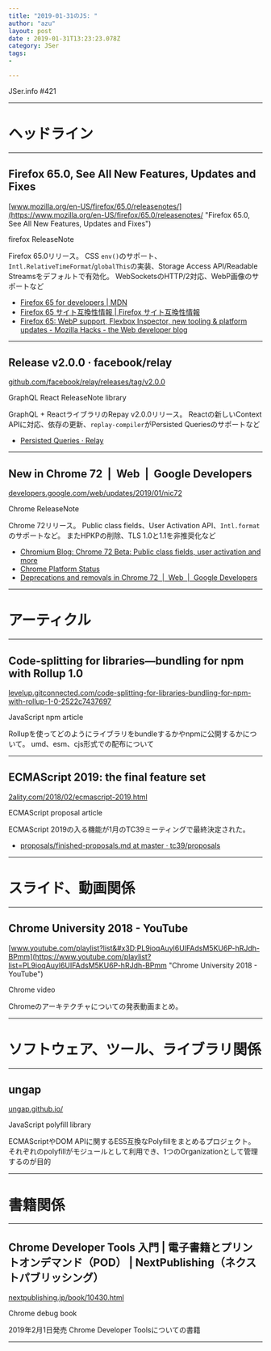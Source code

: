 ```yaml
---
title: "2019-01-31のJS: "
author: "azu"
layout: post
date : 2019-01-31T13:23:23.078Z
category: JSer
tags:
-

---
```


JSer.info #421

----

<h1 class="site-genre">ヘッドライン</h1>

----

## Firefox 65.0, See All New Features, Updates and Fixes
[www.mozilla.org/en-US/firefox/65.0/releasenotes/](https://www.mozilla.org/en-US/firefox/65.0/releasenotes/ "Firefox 65.0, See All New Features, Updates and Fixes")
<p class="jser-tags jser-tag-icon"><span class="jser-tag">firefox</span> <span class="jser-tag">ReleaseNote</span></p>

Firefox 65.0リリース。
CSS `env()`のサポート、`Intl.RelativeTimeFormat`/`globalThis`の実装、Storage Access API/Readable Streamsをデフォルトで有効化。
WebSocketsのHTTP/2対応、WebP画像のサポートなど

- [Firefox 65 for developers | MDN](https://developer.mozilla.org/en-US/docs/Mozilla/Firefox/Releases/65 "Firefox 65 for developers | MDN")
- [Firefox 65 サイト互換性情報 | Firefox サイト互換性情報](https://www.fxsitecompat.com/ja/versions/65/ "Firefox 65 サイト互換性情報 | Firefox サイト互換性情報")
- [Firefox 65: WebP support, Flexbox Inspector, new tooling & platform updates - Mozilla Hacks - the Web developer blog](https://hacks.mozilla.org/2019/01/firefox-65-webp-flexbox-inspector-new-tooling/ "Firefox 65: WebP support, Flexbox Inspector, new tooling &amp; platform updates - Mozilla Hacks - the Web developer blog")

----

## Release v2.0.0 · facebook/relay
[github.com/facebook/relay/releases/tag/v2.0.0](https://github.com/facebook/relay/releases/tag/v2.0.0 "Release v2.0.0 · facebook/relay")
<p class="jser-tags jser-tag-icon"><span class="jser-tag">GraphQL</span> <span class="jser-tag">React</span> <span class="jser-tag">ReleaseNote</span> <span class="jser-tag">library</span></p>

GraphQL + ReactライブラリのRepay v2.0.0リリース。
Reactの新しいContext APIに対応、依存の更新、`replay-compiler`がPersisted Queriesのサポートなど

- [Persisted Queries · Relay](https://facebook.github.io/relay/docs/en/persisted-queries.html "Persisted Queries · Relay")

----

## New in Chrome 72  |  Web  |  Google Developers
[developers.google.com/web/updates/2019/01/nic72](https://developers.google.com/web/updates/2019/01/nic72 "New in Chrome 72  |  Web  |  Google Developers")
<p class="jser-tags jser-tag-icon"><span class="jser-tag">Chrome</span> <span class="jser-tag">ReleaseNote</span></p>

Chrome 72リリース。
Public class fields、User Activation API、`Intl.format`のサポートなど。
またHPKPの削除、TLS 1.0と1.1を非推奨化など

- [Chromium Blog: Chrome 72 Beta: Public class fields, user activation and more](https://blog.chromium.org/2018/12/chrome-72-beta-public-class-fields-user.html "Chromium Blog: Chrome 72 Beta: Public class fields, user activation and more")
- [Chrome Platform Status](https://www.chromestatus.com/features#browsers.chrome.desktop%3D72 "Chrome Platform Status")
- [Deprecations and removals in Chrome 72  |  Web  |  Google Developers](https://developers.google.com/web/updates/2018/12/chrome-72-deps-rems "Deprecations and removals in Chrome 72  |  Web  |  Google Developers")

----
<h1 class="site-genre">アーティクル</h1>

----

## Code-splitting for libraries—bundling for npm with Rollup 1.0
[levelup.gitconnected.com/code-splitting-for-libraries-bundling-for-npm-with-rollup-1-0-2522c7437697](https://levelup.gitconnected.com/code-splitting-for-libraries-bundling-for-npm-with-rollup-1-0-2522c7437697 "Code-splitting for libraries—bundling for npm with Rollup 1.0")
<p class="jser-tags jser-tag-icon"><span class="jser-tag">JavaScript</span> <span class="jser-tag">npm</span> <span class="jser-tag">article</span></p>

Rollupを使ってどのようにライブラリをbundleするかやnpmに公開するかについて。
umd、esm、cjs形式での配布について


----

## ECMAScript 2019: the final feature set
[2ality.com/2018/02/ecmascript-2019.html](http://2ality.com/2018/02/ecmascript-2019.html "ECMAScript 2019: the final feature set")
<p class="jser-tags jser-tag-icon"><span class="jser-tag">ECMAScript</span> <span class="jser-tag">proposal</span> <span class="jser-tag">article</span></p>

ECMAScript 2019の入る機能が1月のTC39ミーティングで最終決定された。

- [proposals/finished-proposals.md at master · tc39/proposals](https://github.com/tc39/proposals/blob/master/finished-proposals.md "proposals/finished-proposals.md at master · tc39/proposals")

----
<h1 class="site-genre">スライド、動画関係</h1>

----

## Chrome University 2018 - YouTube
[www.youtube.com/playlist?list&#x3D;PL9ioqAuyl6UIFAdsM5KU6P-hRJdh-BPmm](https://www.youtube.com/playlist?list=PL9ioqAuyl6UIFAdsM5KU6P-hRJdh-BPmm "Chrome University 2018 - YouTube")
<p class="jser-tags jser-tag-icon"><span class="jser-tag">Chrome</span> <span class="jser-tag">video</span></p>

Chromeのアーキテクチャについての発表動画まとめ。


----
<h1 class="site-genre">ソフトウェア、ツール、ライブラリ関係</h1>

----

## ungap
[ungap.github.io/](https://ungap.github.io/ "ungap")
<p class="jser-tags jser-tag-icon"><span class="jser-tag">JavaScript</span> <span class="jser-tag">polyfill</span> <span class="jser-tag">library</span></p>

ECMAScriptやDOM APIに関するES5互換なPolyfillをまとめるプロジェクト。
それぞれのpolyfillがモジュールとして利用でき、1つのOrganizationとして管理するのが目的


----
<h1 class="site-genre">書籍関係</h1>

----

## Chrome Developer Tools 入門 | 電子書籍とプリントオンデマンド（POD） | NextPublishing（ネクストパブリッシング）
[nextpublishing.jp/book/10430.html](https://nextpublishing.jp/book/10430.html "Chrome Developer Tools 入門 | 電子書籍とプリントオンデマンド（POD） | NextPublishing（ネクストパブリッシング）")
<p class="jser-tags jser-tag-icon"><span class="jser-tag">Chrome</span> <span class="jser-tag">debug</span> <span class="jser-tag">book</span></p>

2019年2月1日発売
Chrome Developer Toolsについての書籍


----
